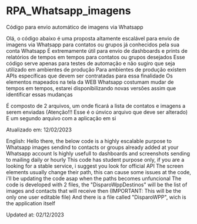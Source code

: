 # RPA_Whatsapp_imagens
Código para envio automático de imagens via Whatsapp


Olá, o código abaixo é uma proposta altamente escalável para envio de imagens via Whatsapp para contatos ou grupos já conhecidos pela sua conta Whatsapp
É extremamente útil para envio de dashboards e prints de relatórios de tempos em tempos para contatos ou grupos desejados
Esse código serve apenas para testes de automação e não sugiro que seja utilizado em ambientes de produção
Para ambientes de produção existem APIs específicas que devem ser contratadas para essa finalidade
Os elementos mapeados na tela da WEB Whatsapp costumam mudar de tempos em tempos, estarei disponibilizando novas versões assim que identificar essas mudanças

É composto de 2 arquivos, um onde ficará a lista de contatos e imagens a serem enviadas (Atenção!!! Esse é o únvico arquivo que deve ser alterado)
E um segundo arquivo com a aplicação em si

Atualizado em: 12/02/2023

English:
Hello there, the below code is a highly escalable purpose to Whatsapp images sendind to contacts or groups already added at your Whatsapp account
Is highly usefull to dashboards and screenshots sending to mailing daily or hourly
This code has student purpose only, if you are a looking for a stable service, i suggest you look for official API
The screen elements usually change their path, this can cause some issues at the code, i'll be updating the code asap when the paths becomes unfuncional
The code is developed with 2 files, the "DisparoWppDestinos" will be the list of images and contacts that will receive then (IMPORTANT: This will be the only one user editable file)
And there is a file called "DisparoWPP", wich is the application itself


Updated at: 02/12/2023
